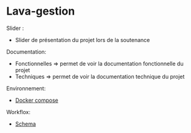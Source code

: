 # Lava-gestion

Slider : 
  - Slider de présentation du projet lors de la soutenance
  
Documentation:
  - Fonctionnelles => permet de voir la documentation fonctionnelle du projet
  - Techniques => permet de voir la documentation technique du projet
  
Environnement:
  - [Docker compose](docker/)

Workflox:
  - [Schema](workflow/)
